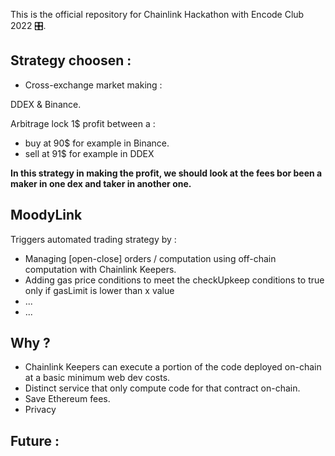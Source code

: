 This is the official repository for Chainlink Hackathon with Encode Club 2022 🎛.


## Strategy choosen : 

- Cross-exchange market making :

 DDEX & Binance. 
 
 Arbitrage lock 1$ profit between a : 
 - buy at 90$ for example in Binance.
 - sell at 91$ for example in DDEX 
 
**In this strategy in making the profit, we should look at the fees bor been a maker in one dex and taker in another one.**
 
 


## MoodyLink 

 Triggers automated trading strategy by :
 
- Managing [open-close] orders / computation using off-chain computation with Chainlink Keepers. 
- Adding gas price conditions to meet the checkUpkeep conditions to true only if gasLimit  is lower than x value 
- ...
- ...

## Why ?

- Chainlink Keepers can execute a portion of the code deployed on-chain at a basic minimum web dev costs. 
- Distinct service that only compute code for that contract on-chain. 
- Save Ethereum fees. 
- Privacy 

## Future : 



